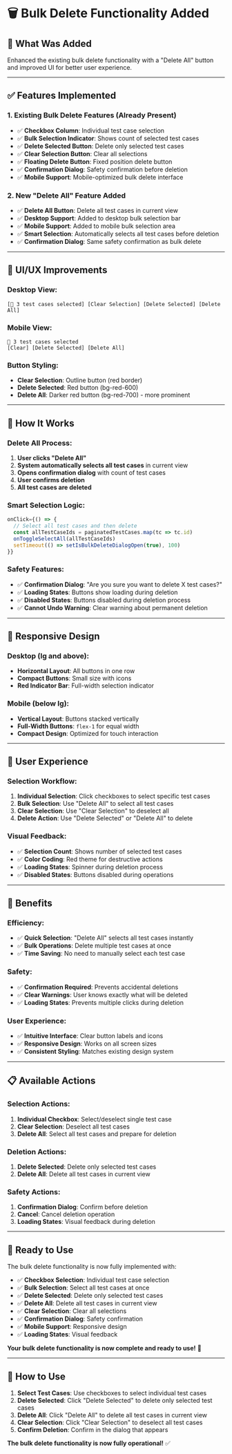 # 🗑️ **Bulk Delete Functionality Added**

## 🎯 **What Was Added**

Enhanced the existing bulk delete functionality with a "Delete All" button and improved UI for better user experience.

---

## ✅ **Features Implemented**

### **1. Existing Bulk Delete Features (Already Present)**
- ✅ **Checkbox Column**: Individual test case selection
- ✅ **Bulk Selection Indicator**: Shows count of selected test cases
- ✅ **Delete Selected Button**: Delete only selected test cases
- ✅ **Clear Selection Button**: Clear all selections
- ✅ **Floating Delete Button**: Fixed position delete button
- ✅ **Confirmation Dialog**: Safety confirmation before deletion
- ✅ **Mobile Support**: Mobile-optimized bulk delete interface

### **2. New "Delete All" Feature Added**
- ✅ **Delete All Button**: Delete all test cases in current view
- ✅ **Desktop Support**: Added to desktop bulk selection bar
- ✅ **Mobile Support**: Added to mobile bulk selection area
- ✅ **Smart Selection**: Automatically selects all test cases before deletion
- ✅ **Confirmation Dialog**: Same safety confirmation as bulk delete

---

## 🎨 **UI/UX Improvements**

### **Desktop View:**
```
[🔴 3 test cases selected] [Clear Selection] [Delete Selected] [Delete All]
```

### **Mobile View:**
```
🔴 3 test cases selected
[Clear] [Delete Selected] [Delete All]
```

### **Button Styling:**
- **Clear Selection**: Outline button (red border)
- **Delete Selected**: Red button (bg-red-600)
- **Delete All**: Darker red button (bg-red-700) - more prominent

---

## 🔧 **How It Works**

### **Delete All Process:**
1. **User clicks "Delete All"**
2. **System automatically selects all test cases** in current view
3. **Opens confirmation dialog** with count of test cases
4. **User confirms deletion**
5. **All test cases are deleted**

### **Smart Selection Logic:**
```typescript
onClick={() => {
  // Select all test cases and then delete
  const allTestCaseIds = paginatedTestCases.map(tc => tc.id)
  onToggleSelectAll(allTestCaseIds)
  setTimeout(() => setIsBulkDeleteDialogOpen(true), 100)
}}
```

### **Safety Features:**
- ✅ **Confirmation Dialog**: "Are you sure you want to delete X test cases?"
- ✅ **Loading States**: Buttons show loading during deletion
- ✅ **Disabled States**: Buttons disabled during deletion process
- ✅ **Cannot Undo Warning**: Clear warning about permanent deletion

---

## 📱 **Responsive Design**

### **Desktop (lg and above):**
- **Horizontal Layout**: All buttons in one row
- **Compact Buttons**: Small size with icons
- **Red Indicator Bar**: Full-width selection indicator

### **Mobile (below lg):**
- **Vertical Layout**: Buttons stacked vertically
- **Full-Width Buttons**: `flex-1` for equal width
- **Compact Design**: Optimized for touch interaction

---

## 🎯 **User Experience**

### **Selection Workflow:**
1. **Individual Selection**: Click checkboxes to select specific test cases
2. **Bulk Selection**: Use "Delete All" to select all test cases
3. **Clear Selection**: Use "Clear Selection" to deselect all
4. **Delete Action**: Use "Delete Selected" or "Delete All" to delete

### **Visual Feedback:**
- ✅ **Selection Count**: Shows number of selected test cases
- ✅ **Color Coding**: Red theme for destructive actions
- ✅ **Loading States**: Spinner during deletion process
- ✅ **Disabled States**: Buttons disabled during operations

---

## 🚀 **Benefits**

### **Efficiency:**
- ✅ **Quick Selection**: "Delete All" selects all test cases instantly
- ✅ **Bulk Operations**: Delete multiple test cases at once
- ✅ **Time Saving**: No need to manually select each test case

### **Safety:**
- ✅ **Confirmation Required**: Prevents accidental deletions
- ✅ **Clear Warnings**: User knows exactly what will be deleted
- ✅ **Loading States**: Prevents multiple clicks during deletion

### **User Experience:**
- ✅ **Intuitive Interface**: Clear button labels and icons
- ✅ **Responsive Design**: Works on all screen sizes
- ✅ **Consistent Styling**: Matches existing design system

---

## 📋 **Available Actions**

### **Selection Actions:**
1. **Individual Checkbox**: Select/deselect single test case
2. **Clear Selection**: Deselect all test cases
3. **Delete All**: Select all test cases and prepare for deletion

### **Deletion Actions:**
1. **Delete Selected**: Delete only selected test cases
2. **Delete All**: Delete all test cases in current view

### **Safety Actions:**
1. **Confirmation Dialog**: Confirm before deletion
2. **Cancel**: Cancel deletion operation
3. **Loading States**: Visual feedback during deletion

---

## 🎉 **Ready to Use**

The bulk delete functionality is now fully implemented with:

- ✅ **Checkbox Selection**: Individual test case selection
- ✅ **Bulk Selection**: Select all test cases at once
- ✅ **Delete Selected**: Delete only selected test cases
- ✅ **Delete All**: Delete all test cases in current view
- ✅ **Clear Selection**: Clear all selections
- ✅ **Confirmation Dialog**: Safety confirmation
- ✅ **Mobile Support**: Responsive design
- ✅ **Loading States**: Visual feedback

**Your bulk delete functionality is now complete and ready to use!** 🚀

---

## 🎯 **How to Use**

1. **Select Test Cases**: Use checkboxes to select individual test cases
2. **Delete Selected**: Click "Delete Selected" to delete only selected test cases
3. **Delete All**: Click "Delete All" to delete all test cases in current view
4. **Clear Selection**: Click "Clear Selection" to deselect all test cases
5. **Confirm Deletion**: Confirm in the dialog that appears

**The bulk delete functionality is now fully operational!** ✅
